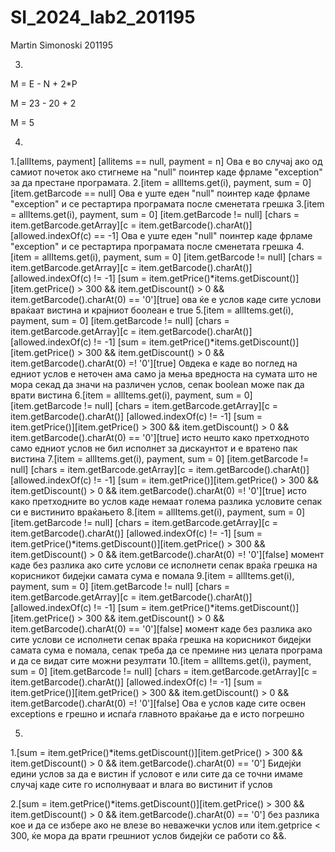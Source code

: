 # SI_2024_lab2_201195
Martin Simonoski
201195

3.
M = E - N + 2*P

M = 23 - 20 + 2

M = 5

4.

1.[allItems, payment] [allitems == null, payment = n] Ова е во случај ако од самиот почеток ако стигнеме на "null" поинтер каде фрламе "exception" за да престане програмата.
2.[item = allItems.get(i), payment, sum = 0] [item.getBarcode == null] Ова е уште еден "null" поинтер каде фрламе "exception" и се рестартира програмата после сменетата грешка 
3.[item = allItems.get(i), payment, sum = 0] [item.getBarcode != null] [chars = item.getBarcode.getArray][c = item.getBarcode().charAt()]
[allowed.indexOf(c) == -1]  Ова е уште еден "null" поинтер каде фрламе "exception" и се рестартира програмата после сменетата грешка
4. [item = allItems.get(i), payment, sum = 0] [item.getBarcode != null] [chars = item.getBarcode.getArray][c = item.getBarcode().charAt()]
[allowed.indexOf(c) != -1] [sum = item.getPrice()*items.getDiscount()][item.getPrice() > 300 && item.getDiscount() > 0 && item.getBarcode().charAt(0) == '0'][true] ова ќе е услов каде сите услови враќаат вистина и крајниот боолеан е true
5.[item = allItems.get(i), payment, sum = 0] [item.getBarcode != null] [chars = item.getBarcode.getArray][c = item.getBarcode().charAt()]
[allowed.indexOf(c) != -1] [sum = item.getPrice()*items.getDiscount()][item.getPrice() > 300 && item.getDiscount() > 0 && item.getBarcode().charAt(0) =! '0'][true] Овдека е каде во поглед на едниот услов е неточен ама само ја мења вредноста на сумата што не мора секад да значи на различен услов, сепак boolean може пак да врати вистина
6.[item = allItems.get(i), payment, sum = 0] [item.getBarcode != null] [chars = item.getBarcode.getArray][c = item.getBarcode().charAt()]
[allowed.indexOf(c) != -1] [sum = item.getPrice()][item.getPrice() > 300 && item.getDiscount() > 0 && item.getBarcode().charAt(0) == '0'][true] исто нешто како претходното само едниот услов не бил исполнет за дискаунтот и е вратено пак вистина
7.[item = allItems.get(i), payment, sum = 0] [item.getBarcode != null] [chars = item.getBarcode.getArray][c = item.getBarcode().charAt()]
[allowed.indexOf(c) != -1] [sum = item.getPrice()][item.getPrice() > 300 && item.getDiscount() > 0 && item.getBarcode().charAt(0) =! '0'][true] исто како претходните во услов каде немаат голема разлика условите сепак си е вистинито враќањето
8.[item = allItems.get(i), payment, sum = 0] [item.getBarcode != null] [chars = item.getBarcode.getArray][c = item.getBarcode().charAt()]
[allowed.indexOf(c) != -1] [sum = item.getPrice()*items.getDiscount()][item.getPrice() > 300 && item.getDiscount() > 0 && item.getBarcode().charAt(0) =! '0'][false] момент каде без разлика ако сите услови се исполнети сепак враќа грешка на корисникот бидејки самата сума е помала
9.[item = allItems.get(i), payment, sum = 0] [item.getBarcode != null] [chars = item.getBarcode.getArray][c = item.getBarcode().charAt()]
[allowed.indexOf(c) != -1] [sum = item.getPrice()*items.getDiscount()][item.getPrice() > 300 && item.getDiscount() > 0 && item.getBarcode().charAt(0) == '0'][false] момент каде без разлика ако сите услови се исполнети сепак враќа грешка на корисникот бидејки самата сума е помала, сепак треба да се премине низ целата програма и да се видат сите можни резултати
10.[item = allItems.get(i), payment, sum = 0] [item.getBarcode != null] [chars = item.getBarcode.getArray][c = item.getBarcode().charAt()]
[allowed.indexOf(c) != -1] [sum = item.getPrice()][item.getPrice() > 300 && item.getDiscount() > 0 && item.getBarcode().charAt(0) =! '0'][false] Ова е услов каде сите освен exceptions е грешно и испаѓа главното враќање да е исто погрешно

5.
1.[sum = item.getPrice()*items.getDiscount()][item.getPrice() > 300 && item.getDiscount() > 0 && item.getBarcode().charAt(0) == '0']
Бидејќи едини услов за да е вистин if условот е или сите да се точни имаме случај каде сите го исполнуваат и влага во вистинит if услов

2.[sum = item.getPrice()*items.getDiscount()][item.getPrice() > 300 && item.getDiscount() > 0 && item.getBarcode().charAt(0) == '0']
без разлика кое и да се избере ако не влезе во неважечки услов или item.getprice < 300, ќе мора да врати грешниот услов бидејќи се работи со &&.
